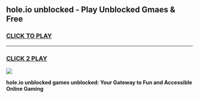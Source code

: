 
## hole.io unblocked - Play Unblocked Gmaes & Free
<h3>
<a href="https://news.freeplayer.one?title=hole.io_unblocked&ref=16F">CLICK TO PLAY</a></h3>
<hr>

<h3>
<a href="https://news.freeplayer.one?title=hole.io_unblocked&ref=16F">CLICK 2 PLAY</a>
  
</h3>

<a href="https://news.freeplayer.one?title=hole.io_unblocked&ref=16F/"><img src="https://clearcache.store/games.png"></a>


**hole.io unblocked games unblocked: Your Gateway to Fun and Accessible Online Gaming**
